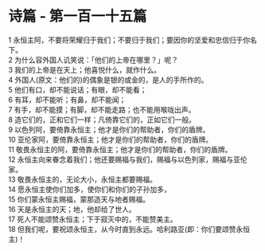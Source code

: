 # 诗篇 - 第一百一十五篇
  
 1 永恒主阿，不要将荣耀归于我们；不要归于我们；要因你的坚爱和忠信归于你名下。  
 2 为什么容外国人讥笑说：「他们的上帝在哪里？」呢？  
 3 我们的上帝是在天上；他喜悦什么，就作什么。  
 4 外国人(原文：他们的)的偶象是银的或金的，是人的手所作的。  
 5 他们有口，却不能说话；有眼，却不能看；  
 6 有耳，却不能听；有鼻，却不能闻；  
 7 有手，却不能摸；有脚，却不能走路；也不能用喉咙出声。  
 8 造它们的，正和它们一样；凡倚靠它们的，正如它们一般。  
 9 以色列阿，要倚靠永恒主；他才是你们的帮助者，你们的盾牌。  
 10 亚伦家阿，要倚靠永恒主；他才是你们的帮助者，你们的盾牌。  
 11 敬畏永恒主的阿，要倚靠永恒主；他才是你们的帮助者，你们的盾牌。  
 12 永恒主向来眷念着我们；他还要赐福与我们，赐福与以色列家，赐福与亚伦家。  
 13 敬畏永恒主的，无论大小，永恒主都要赐福。  
 14 愿永恒主使你们加多，使你们和你们的子孙加多，  
 15 你们蒙永恒主赐福，蒙那造天与地者赐福。  
 16 天是永恒主的天；地，他却给了世人。  
 17 死人不能颂赞永恒主；下于寂灭中的，不能赞美主。  
 18 但我们呢，要祝颂永恒主，从今时直到永远。哈利路亚(即：你们要颂赞永恒主)！